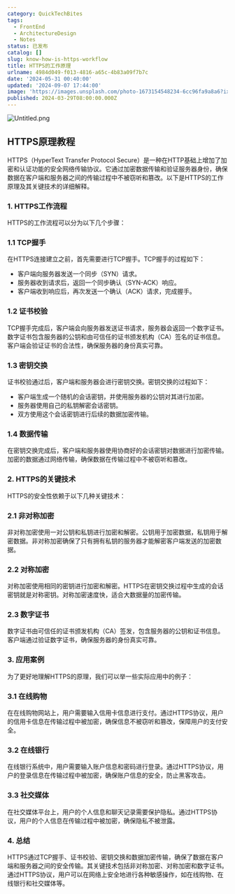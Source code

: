 ```yaml
---
category: QuickTechBites
tags:
  - FrontEnd
  - ArchitectureDesign
  - Notes
status: 已发布
catalog: []
slug: know-how-is-https-workflow
title: HTTPS的工作原理
urlname: 4984d049-f013-4816-a65c-4b83a09f7b7c
date: '2024-05-31 00:40:00'
updated: '2024-09-07 17:44:00'
image: 'https://images.unsplash.com/photo-1673154548234-6cc96fa9a8a6?ixlib=rb-4.0.3&q=85&fm=jpg&crop=entropy&cs=srgb'
published: 2024-03-29T08:00:00.000Z
---
```


![Untitled.png](https://prod-files-secure.s3.us-west-2.amazonaws.com/5d24fe63-e567-4804-86f9-9fdc62e13082/2950c759-0255-4c0a-becc-122aae8c82c0/Untitled.png?X-Amz-Algorithm=AWS4-HMAC-SHA256&X-Amz-Content-Sha256=UNSIGNED-PAYLOAD&X-Amz-Credential=ASIAZI2LB466YE4OLORO%2F20250328%2Fus-west-2%2Fs3%2Faws4_request&X-Amz-Date=20250328T213326Z&X-Amz-Expires=3600&X-Amz-Security-Token=IQoJb3JpZ2luX2VjEP7%2F%2F%2F%2F%2F%2F%2F%2F%2F%2FwEaCXVzLXdlc3QtMiJHMEUCIQCAcNZn6FYuuVQUieQ17GVQ7tSiq6Ox3cuCEi93vafQOAIgcYqPua55ufU0zZV%2Fsa3V3zl3Vv%2FNDuZJEiV8U1WkbpUq%2FwMIZxAAGgw2Mzc0MjMxODM4MDUiDEvpkojcbzWRg74NAyrcAznNxFrAHdW4ab7Bc6sHbwRj%2FHAjrh1YN0hC6JSluFlNDnZQsfSvYY%2B4jwL3s%2Fa5Qel6yLYfRp4KDM0UYCEaSY9G%2Bg%2Br60XivBgF5IB2XVqDtucNCXp0m2XQ7f00rpV8K8l4h7X2p7UKVEN4NWGf3vLKnR8WZ%2BWqimpQYeYwFNv59JCifSLATq8QEl8bzLRDATPkVtuiAorlHOKvDhDoI9UbA4KUf8nbM8Dm8llXWAaKqKTNrZyx9Oc%2F9IMtNnsvVErjGihtZbdjJhB1BhvlTnB%2B%2F2r%2BsOhhEOZDJbmjKLUP7Ue%2Bkfom%2FjMllbt9gBU%2BnWs6IHmSuJATYU4RXVC63r1GrEZAuvlheznsILSvogbPNo6%2BhObX3o%2FJ7EuP958dHF8T%2Fkl%2FOritZFaXiEzLjTSteybHf0c3l0z6SmCGd%2Fo8nMrBvitU754zlobNPkBS52VKM%2B1xv0hO6H8CKZmmCeP7SN1te%2Fh8%2F51GlzIWgAk7HDScVSOXSJAxWDpU01KgeGpUp3m7Ydm0Mssyc7Kg37WY0LerytISL457KMVYhHlhiMNYBNVAIjMCnKekonomKR%2FIiTXuze6AEIrXn%2BUQ9xk8U5Fvhfv6zs0DrNCgeBosZaTet8Vtnp%2B%2BRcAUMMWonL8GOqUBQlFyHjgt8iCNey5Vo3wgqnwa5ovqHkz154wVxe2dWGZfGzEHykLvThAKfEVe5GTE5ts2JtuFIamWIml1i0JhIYxCM06hKNeLtIbyadO9OWUE0w4o6zyjNPJEn850api52j199hXHUkGxsQVO%2B%2B4D8uezuinF1f1WJYXfSlfVA5D1baa5b5slWtcKItBYGTdb5CFhocTYtoVrglXfNWGA%2B%2FR7jpSE&X-Amz-Signature=9ea84eaafa9094bdc3dcf44a4e646073a6835bc08a1d8b5fe127f65ae3518a4d&X-Amz-SignedHeaders=host&x-id=GetObject)


## HTTPS原理教程


HTTPS（HyperText Transfer Protocol Secure）是一种在HTTP基础上增加了加密和认证功能的安全网络传输协议。它通过加密数据传输和验证服务器身份，确保数据在客户端和服务器之间的传输过程中不被窃听和篡改。以下是HTTPS的工作原理及其关键技术的详细解释。


### 1. HTTPS工作流程


HTTPS的工作流程可以分为以下几个步骤：


### 1.1 TCP握手


在HTTPS连接建立之前，首先需要进行TCP握手。TCP握手的过程如下：

- 客户端向服务器发送一个同步（SYN）请求。
- 服务器收到请求后，返回一个同步确认（SYN-ACK）响应。
- 客户端收到响应后，再次发送一个确认（ACK）请求，完成握手。

### 1.2 证书校验


TCP握手完成后，客户端会向服务器发送证书请求，服务器会返回一个数字证书。数字证书包含服务器的公钥和由可信任的证书颁发机构（CA）签名的证书信息。客户端会验证证书的合法性，确保服务器的身份真实可靠。


### 1.3 密钥交换


证书校验通过后，客户端和服务器会进行密钥交换。密钥交换的过程如下：

- 客户端生成一个随机的会话密钥，并使用服务器的公钥对其进行加密。
- 服务器使用自己的私钥解密会话密钥。
- 双方使用这个会话密钥进行后续的数据加密传输。

### 1.4 数据传输


在密钥交换完成后，客户端和服务器使用协商好的会话密钥对数据进行加密传输。加密的数据通过网络传输，确保数据在传输过程中不被窃听和篡改。


### 2. HTTPS的关键技术


HTTPS的安全性依赖于以下几种关键技术：


### 2.1 非对称加密


非对称加密使用一对公钥和私钥进行加密和解密。公钥用于加密数据，私钥用于解密数据。非对称加密确保了只有拥有私钥的服务器才能解密客户端发送的加密数据。


### 2.2 对称加密


对称加密使用相同的密钥进行加密和解密。HTTPS在密钥交换过程中生成的会话密钥就是对称密钥。对称加密速度快，适合大数据量的加密传输。


### 2.3 数字证书


数字证书由可信任的证书颁发机构（CA）签发，包含服务器的公钥和证书信息。客户端通过验证数字证书，确保服务器的身份真实可靠。


### 3. 应用案例


为了更好地理解HTTPS的原理，我们可以举一些实际应用中的例子：


### 3.1 在线购物


在在线购物网站上，用户需要输入信用卡信息进行支付。通过HTTPS协议，用户的信用卡信息在传输过程中被加密，确保信息不被窃听和篡改，保障用户的支付安全。


### 3.2 在线银行


在线银行系统中，用户需要输入账户信息和密码进行登录。通过HTTPS协议，用户的登录信息在传输过程中被加密，确保账户信息的安全，防止黑客攻击。


### 3.3 社交媒体


在社交媒体平台上，用户的个人信息和聊天记录需要保护隐私。通过HTTPS协议，用户的个人信息在传输过程中被加密，确保隐私不被泄露。


### 4. 总结


HTTPS通过TCP握手、证书校验、密钥交换和数据加密传输，确保了数据在客户端和服务器之间的安全传输。其关键技术包括非对称加密、对称加密和数字证书。通过HTTPS协议，用户可以在网络上安全地进行各种敏感操作，如在线购物、在线银行和社交媒体等。

